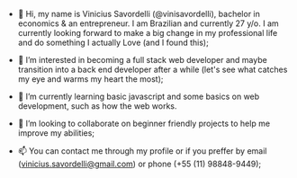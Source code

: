 - 👋 Hi, my name is Vinicius Savordelli (@vinisavordelli), bachelor in economics & an entrepreneur. I am Brazilian and currently 27 y/o. 
I am currently looking forward to make a big change in my professional life and do something I actually Love (and I found this);

- 👀 I’m interested in becoming a full stack web developer and maybe transition into a back end developer after a while (let's see what catches my eye and warms my heart the most);

- 🌱 I’m currently learning basic javascript and some basics on web development, such as how the web works.
- 💞️ I’m looking to collaborate on beginner friendly projects to help me improve my abilities;
- 📫 You can contact me through my profile or if you preffer by email (vinicius.savordelli@gmail.com) or phone (+55 (11) 98848-9449);

<!---
vinisavordelli/vinisavordelli is a ✨ special ✨ repository because its `README.md` (this file) appears on your GitHub profile.
You can click the Preview link to take a look at your changes.
--->
